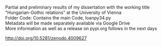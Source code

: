 Partial and preliminary results of my dissertation with the working title "Hungarian-Gothic relations" at the University of Vienna  
Folder Code: Contains the main Code, loanpy34.py  
Metadata will be made separately available via Google Drive  
More information as well as a release on pypi.org follows in the next days   
  
http://doi.org/10.5281/zenodo.4009627
 
